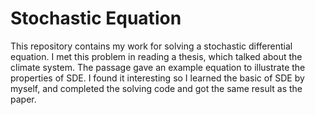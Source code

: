 # Stochastic Equation
This repository contains my work for solving a stochastic differential equation. I met this problem in reading a thesis, which talked about the climate system. The passage gave an example equation to illustrate the properties of SDE. I found it interesting so I learned the basic of SDE by myself, and completed the solving code and got the same result as the paper. 

